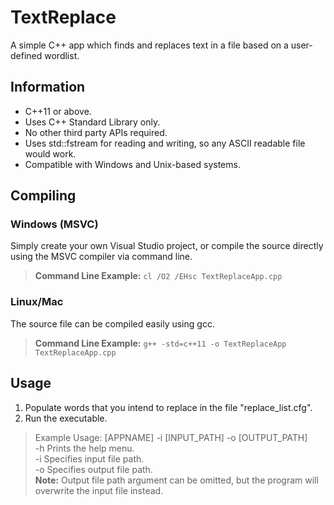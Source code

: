 # TextReplace
A simple C++ app which finds and replaces text in a file based on a user-defined wordlist.
## Information
- C++11 or above.
- Uses C++ Standard Library only.
- No other third party APIs required.
- Uses std::fstream for reading and writing, so any ASCII readable file would work.
- Compatible with Windows and Unix-based systems.
## Compiling
### Windows (MSVC)
Simply create your own Visual Studio project, or compile the source directly using the MSVC compiler via command line.
> **Command Line Example:** `cl /O2 /EHsc TextReplaceApp.cpp`
### Linux/Mac
The source file can be compiled easily using gcc.
> **Command Line Example:** `g++ -std=c++11 -o TextReplaceApp TextReplaceApp.cpp`
## Usage
1. Populate words that you intend to replace in the file "replace_list.cfg".
2. Run the executable.
> Example Usage: [APPNAME] -i [INPUT_PATH] -o [OUTPUT_PATH]  
> -h Prints the help menu.  
> -i Specifies input file path.     
> -o Specifies output file path.  
> **Note:** Output file path argument can be omitted, but the program will overwrite the input file instead.
